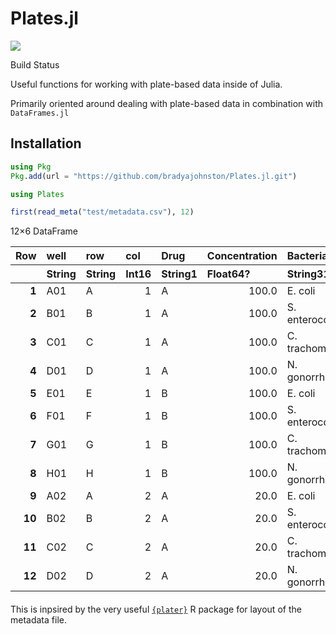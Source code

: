 Plates.jl
================

<div>

[![](https://github.com/bradyajohnston/Plates.jl/actions/workflows/CI.yml/badge.svg?branch=main)](https://github.com/bradyajohnston/Plates.jl/actions/workflows/CI.yml?query=branch%3Amain)

Build Status

</div>

Useful functions for working with plate-based data inside of Julia.

Primarily oriented around dealing with plate-based data in combination
with `DataFrames.jl`

## Installation

``` julia
using Pkg
Pkg.add(url = "https://github.com/bradyajohnston/Plates.jl.git")
```

``` julia
using Plates

first(read_meta("test/metadata.csv"), 12)
```

<div><div style = "float: left;"><span>12×6 DataFrame</span></div><div style = "clear: both;"></div></div><div class = "data-frame" style = "overflow-x: scroll;"><table class = "data-frame" style = "margin-bottom: 6px;"><thead><tr class = "header"><th class = "rowNumber" style = "font-weight: bold; text-align: right;">Row</th><th style = "text-align: left;">well</th><th style = "text-align: left;">row</th><th style = "text-align: left;">col</th><th style = "text-align: left;">Drug</th><th style = "text-align: left;">Concentration</th><th style = "text-align: left;">Bacteria</th></tr><tr class = "subheader headerLastRow"><th class = "rowNumber" style = "font-weight: bold; text-align: right;"></th><th title = "String" style = "text-align: left;">String</th><th title = "String" style = "text-align: left;">String</th><th title = "Int16" style = "text-align: left;">Int16</th><th title = "Union{Missing, InlineStrings.String1}" style = "text-align: left;">String1</th><th title = "Union{Missing, Float64}" style = "text-align: left;">Float64?</th><th title = "Union{Missing, InlineStrings.String31}" style = "text-align: left;">String31</th></tr></thead><tbody><tr><td class = "rowNumber" style = "font-weight: bold; text-align: right;">1</td><td style = "text-align: left;">A01</td><td style = "text-align: left;">A</td><td style = "text-align: right;">1</td><td style = "text-align: left;">A</td><td style = "text-align: right;">100.0</td><td style = "text-align: left;">E. coli</td></tr><tr><td class = "rowNumber" style = "font-weight: bold; text-align: right;">2</td><td style = "text-align: left;">B01</td><td style = "text-align: left;">B</td><td style = "text-align: right;">1</td><td style = "text-align: left;">A</td><td style = "text-align: right;">100.0</td><td style = "text-align: left;">S. enterocolitis</td></tr><tr><td class = "rowNumber" style = "font-weight: bold; text-align: right;">3</td><td style = "text-align: left;">C01</td><td style = "text-align: left;">C</td><td style = "text-align: right;">1</td><td style = "text-align: left;">A</td><td style = "text-align: right;">100.0</td><td style = "text-align: left;">C. trachomatis</td></tr><tr><td class = "rowNumber" style = "font-weight: bold; text-align: right;">4</td><td style = "text-align: left;">D01</td><td style = "text-align: left;">D</td><td style = "text-align: right;">1</td><td style = "text-align: left;">A</td><td style = "text-align: right;">100.0</td><td style = "text-align: left;">N. gonorrhoeae</td></tr><tr><td class = "rowNumber" style = "font-weight: bold; text-align: right;">5</td><td style = "text-align: left;">E01</td><td style = "text-align: left;">E</td><td style = "text-align: right;">1</td><td style = "text-align: left;">B</td><td style = "text-align: right;">100.0</td><td style = "text-align: left;">E. coli</td></tr><tr><td class = "rowNumber" style = "font-weight: bold; text-align: right;">6</td><td style = "text-align: left;">F01</td><td style = "text-align: left;">F</td><td style = "text-align: right;">1</td><td style = "text-align: left;">B</td><td style = "text-align: right;">100.0</td><td style = "text-align: left;">S. enterocolitis</td></tr><tr><td class = "rowNumber" style = "font-weight: bold; text-align: right;">7</td><td style = "text-align: left;">G01</td><td style = "text-align: left;">G</td><td style = "text-align: right;">1</td><td style = "text-align: left;">B</td><td style = "text-align: right;">100.0</td><td style = "text-align: left;">C. trachomatis</td></tr><tr><td class = "rowNumber" style = "font-weight: bold; text-align: right;">8</td><td style = "text-align: left;">H01</td><td style = "text-align: left;">H</td><td style = "text-align: right;">1</td><td style = "text-align: left;">B</td><td style = "text-align: right;">100.0</td><td style = "text-align: left;">N. gonorrhoeae</td></tr><tr><td class = "rowNumber" style = "font-weight: bold; text-align: right;">9</td><td style = "text-align: left;">A02</td><td style = "text-align: left;">A</td><td style = "text-align: right;">2</td><td style = "text-align: left;">A</td><td style = "text-align: right;">20.0</td><td style = "text-align: left;">E. coli</td></tr><tr><td class = "rowNumber" style = "font-weight: bold; text-align: right;">10</td><td style = "text-align: left;">B02</td><td style = "text-align: left;">B</td><td style = "text-align: right;">2</td><td style = "text-align: left;">A</td><td style = "text-align: right;">20.0</td><td style = "text-align: left;">S. enterocolitis</td></tr><tr><td class = "rowNumber" style = "font-weight: bold; text-align: right;">11</td><td style = "text-align: left;">C02</td><td style = "text-align: left;">C</td><td style = "text-align: right;">2</td><td style = "text-align: left;">A</td><td style = "text-align: right;">20.0</td><td style = "text-align: left;">C. trachomatis</td></tr><tr><td class = "rowNumber" style = "font-weight: bold; text-align: right;">12</td><td style = "text-align: left;">D02</td><td style = "text-align: left;">D</td><td style = "text-align: right;">2</td><td style = "text-align: left;">A</td><td style = "text-align: right;">20.0</td><td style = "text-align: left;">N. gonorrhoeae</td></tr></tbody></table></div>

This is inpsired by the very useful
[`{plater}`](https://docs.ropensci.org/plater/) R package for layout of
the metadata file.
